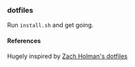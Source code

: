 ### dotfiles

Run `install.sh` and get going.

#### References
Hugely inspired by [Zach Holman's dotfiles](https://github.com/holman/dotfiles)
